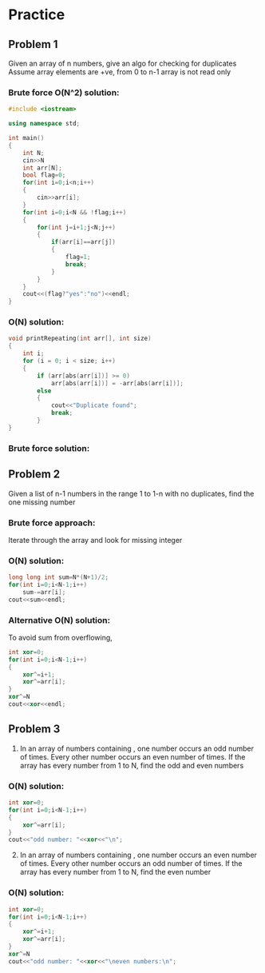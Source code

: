 # Practice
## Problem 1
Given an array of n numbers, give an algo for checking for duplicates
Assume array elements are +ve, from 0 to n-1
array is not read only

### Brute force O(N^2) solution:
```c++
#include <iostream>

using namespace std;

int main()
{
	int N;
	cin>>N
	int arr[N];
	bool flag=0;
	for(int i=0;i<n;i++)
	{
		cin>>arr[i];
	}
	for(int i=0;i<N && !flag;i++)
	{
		for(int j=i+1;j<N;j++)
		{
			if(arr[i]==arr[j])
			{
				flag=1;
				break;
			}
		}
	}
	cout<<(flag?"yes":"no")<<endl;
}
```

### O(N) solution:
```c++
void printRepeating(int arr[], int size)
{
	int i;
	for (i = 0; i < size; i++)
	{
		if (arr[abs(arr[i])] >= 0)
			arr[abs(arr[i])] = -arr[abs(arr[i])];
		else
		{
			cout<<"Duplicate found";
			break;
		}
}
```

### Brute force solution:

## Problem 2
Given a list of n-1 numbers in the range 1 to 1-n with no duplicates, find the one missing number
### Brute force approach:
Iterate through the array and look for missing integer

### O(N) solution:
```c++
long long int sum=N*(N+1)/2;
for(int i=0;i<N-1;i++)
	sum-=arr[i];
cout<<sum<<endl;
```
### Alternative O(N) solution:
To avoid sum from overflowing,
```c++
int xor=0;
for(int i=0;i<N-1;i++)
{
	xor^=i+1;
	xor^=arr[i];
}
xor^=N
cout<<xor<<endl;
```

## Problem 3
1. In an array of numbers containing , one number occurs an odd number of times. Every other number occurs an even number of times. If the array has every number from 1 to N, find the odd and even numbers

### O(N) solution:
```c++
int xor=0;
for(int i=0;i<N-1;i++)
{
	xor^=arr[i];
}
cout<<"odd number: "<<xor<<"\n";
```
2. In an array of numbers containing , one number occurs an even number of times. Every other number occurs an odd number of times. If the array has every number from 1 to N, find the even number
### O(N) solution:
```c++
int xor=0;
for(int i=0;i<N-1;i++)
{
	xor^=i+1;
	xor^=arr[i];
}
xor^=N
cout<<"odd number: "<<xor<<"\neven numbers:\n";
```
